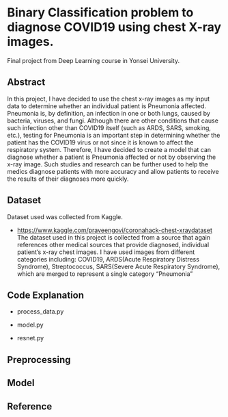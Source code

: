# Binary Classification problem to diagnose COVID19 using chest X-ray images. 
Final project from Deep Learning course in Yonsei University.

## Abstract
In this project, I have decided to use the chest x-ray images as my input data to
determine whether an individual patient is Pneumonia affected. Pneumonia is, by definition, an
infection in one or both lungs, caused by bacteria, viruses, and fungi. Although there are other
conditions that cause such infection other than COVID19 itself (such as ARDS, SARS, smoking, etc.),
testing for Pneumonia is an important step in determining whether the patient has the COVID19
virus or not since it is known to affect the respiratory system. Therefore, I have decided to create a
model that can diagnose whether a patient is Pneumonia affected or not by observing the x-ray
image. Such studies and research can be further used to help the medics diagnose patients with
more accuracy and allow patients to receive the results of their diagnoses more quickly.

## Dataset
Dataset used was collected from Kaggle.
* https://www.kaggle.com/praveengovi/coronahack-chest-xraydataset
The dataset used in this project is collected from a source that again references
other medical sources that provide diagnosed, individual patient’s x-ray chest images. I have
used images from different categories including: COVID19, ARDS(Acute Respiratory
Distress Syndrome), Streptococcus, SARS(Severe Acute Respiratory Syndrome), which are
merged to represent a single category “Pneumonia”

## Code Explanation
* process_data.py

* model.py

* resnet.py

## Preprocessing


## Model

## Reference
